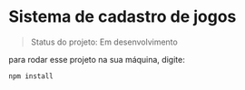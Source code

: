 <h1>Sistema de cadastro de jogos</h1>

> Status do projeto: Em desenvolvimento

para rodar esse projeto na sua máquina, digite:

```
npm install
```
